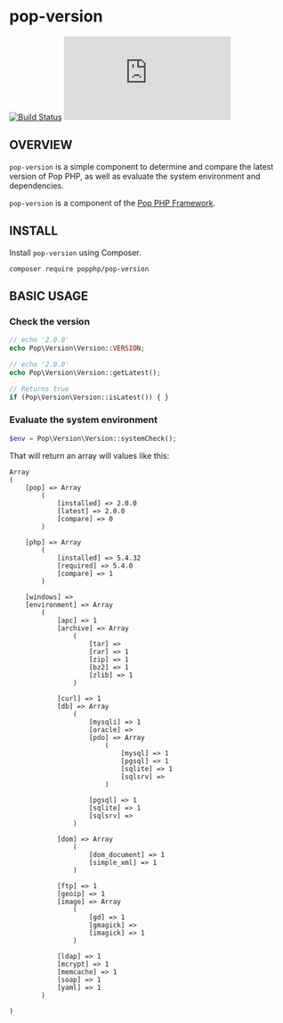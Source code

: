 pop-version
===========

[![Build Status](https://travis-ci.org/popphp/pop-version.svg?branch=master)](https://travis-ci.org/popphp/pop-version)
[![Coverage Status](http://cc.popphp.org/coverage.php?comp=pop-version)](http://cc.popphp.org/pop-version/)

OVERVIEW
--------
`pop-version` is a simple component to determine and compare the latest version of Pop PHP,
as well as evaluate the system environment and dependencies.

`pop-version` is a component of the [Pop PHP Framework](http://www.popphp.org/).

INSTALL
-------

Install `pop-version` using Composer.

    composer require popphp/pop-version

BASIC USAGE
-----------

### Check the version

```php
// echo '2.0.0'
echo Pop\Version\Version::VERSION;

// echo '2.0.0'
echo Pop\Version\Version::getLatest();

// Returns true
if (Pop\Version\Version::isLatest()) { }
```

### Evaluate the system environment

```php
$env = Pop\Version\Version::systemCheck();
```

That will return an array will values like this:

    Array
    (
        [pop] => Array
            (
                [installed] => 2.0.0
                [latest] => 2.0.0
                [compare] => 0
            )

        [php] => Array
            (
                [installed] => 5.4.32
                [required] => 5.4.0
                [compare] => 1
            )

        [windows] =>
        [environment] => Array
            (
                [apc] => 1
                [archive] => Array
                    (
                        [tar] =>
                        [rar] => 1
                        [zip] => 1
                        [bz2] => 1
                        [zlib] => 1
                    )

                [curl] => 1
                [db] => Array
                    (
                        [mysqli] => 1
                        [oracle] =>
                        [pdo] => Array
                            (
                                [mysql] => 1
                                [pgsql] => 1
                                [sqlite] => 1
                                [sqlsrv] =>
                            )

                        [pgsql] => 1
                        [sqlite] => 1
                        [sqlsrv] =>
                    )

                [dom] => Array
                    (
                        [dom_document] => 1
                        [simple_xml] => 1
                    )

                [ftp] => 1
                [geoip] => 1
                [image] => Array
                    (
                        [gd] => 1
                        [gmagick] =>
                        [imagick] => 1
                    )

                [ldap] => 1
                [mcrypt] => 1
                [memcache] => 1
                [soap] => 1
                [yaml] => 1
            )

    )

